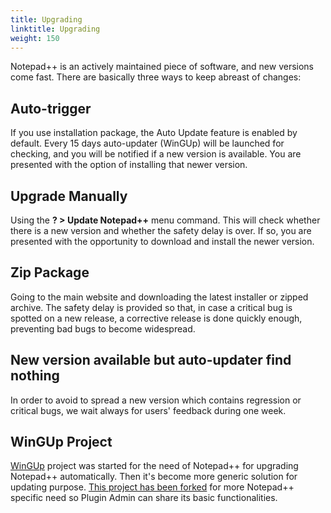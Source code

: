 ```yaml
---
title: Upgrading
linktitle: Upgrading
weight: 150
---
```


Notepad++ is an actively maintained piece of software, and new versions come fast. There are basically three ways to keep abreast of changes:

## Auto-trigger
If you use installation package, the Auto Update feature is enabled by default. Every 15 days auto-updater (WinGUp) will be launched for checking, and you will be notified if a new version is available. You are presented with the option of installing that newer version.

## Upgrade Manually
Using the **? > Update Notepad++** menu command. This will check whether there is a new version and whether the safety delay is over. If so, you are presented with the opportunity to download and install the newer version.

## Zip Package
Going to the main website and downloading the latest installer or zipped archive.
The safety delay is provided so that, in case a critical bug is spotted on a new release, a corrective release is done quickly enough, preventing bad bugs to become widespread.

## New version available but auto-updater find nothing
In order to avoid to spread a new version which contains regression or critical bugs, we wait always for users' feedback during one week.

## WinGUp Project
[WinGUp](http://wingup.org/) project was started for the need of Notepad++ for upgrading Notepad++ automatically. Then it's become more generic solution for updating purpose. [This project has been forked](https://github.com/notepad-plus-plus/wingup) for more Notepad++ specific need so Plugin Admin can share its basic functionalities.
